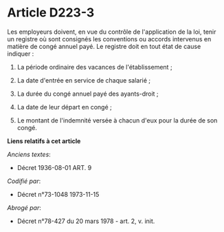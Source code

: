 # Article D223-3

Les employeurs doivent, en vue du contrôle de l'application de la loi, tenir un registre où sont consignés les conventions ou
accords intervenus en matière de congé annuel payé. Le registre doit en tout état de cause indiquer :

1. La période ordinaire des vacances de l'établissement ;

2. La date d'entrée en service de chaque salarié ;

3. La durée du congé annuel payé des ayants-droit ;

4. La date de leur départ en congé ;

5. Le montant de l'indemnité versée à chacun d'eux pour la durée de son congé.

**Liens relatifs à cet article**

_Anciens textes_:

  - Décret  1936-08-01 ART. 9

_Codifié par_:

  - Décret n°73-1048 1973-11-15

_Abrogé par_:

  - Décret n°78-427 du 20 mars 1978 - art. 2, v. init.

